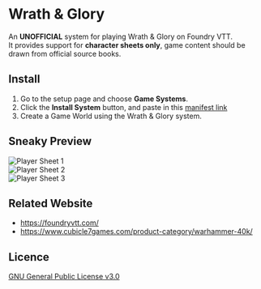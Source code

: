 # Wrath & Glory
An **UNOFFICIAL** system for playing Wrath & Glory on Foundry VTT.  
It provides support for **character sheets only**, game content should be drawn from official source books.

## Install
1. Go to the setup page and choose **Game Systems**.
2. Click the **Install System** button, and paste in this [manifest link](https://github.com/Perfectro/wrath-and-glory-foundry-vtt/raw/master/system.json)
3. Create a Game World using the Wrath & Glory system.

## Sneaky Preview
![Player Sheet 1](https://github.com/Perfectro/wrath-and-glory-foundry-vtt/blob/master/asset/preview/agent1.jpg?raw=true)  
![Player Sheet 2](https://github.com/Perfectro/wrath-and-glory-foundry-vtt/blob/master/asset/preview/agent2.jpg?raw=true)  
![Player Sheet 3](https://github.com/Perfectro/wrath-and-glory-foundry-vtt/blob/master/asset/preview/agent3.jpg?raw=true)  
## Related Website
- https://foundryvtt.com/
- https://www.cubicle7games.com/product-category/warhammer-40k/

## Licence
[GNU General Public License v3.0](https://choosealicense.com/licenses/gpl-3.0/)
